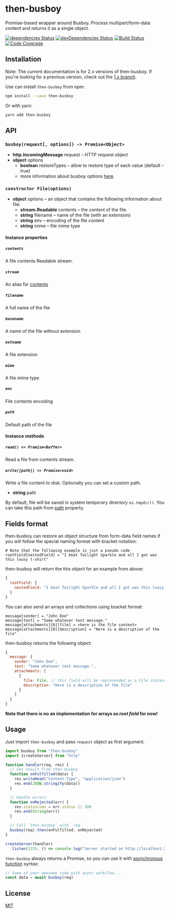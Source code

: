 # then-busboy

Promise-based wrapper around Busboy. Process multipart/form-data content and returns it as a single object.

[![dependencies Status](https://david-dm.org/octet-stream/then-busboy/status.svg)](https://david-dm.org/octet-stream/then-busboy)
[![devDependencies Status](https://david-dm.org/octet-stream/then-busboy/dev-status.svg)](https://david-dm.org/octet-stream/then-busboy?type=dev)
[![Build Status](https://travis-ci.org/octet-stream/then-busboy.svg?branch=master)](https://travis-ci.org/octet-stream/then-busboy)
[![Code Coverage](https://codecov.io/github/octet-stream/then-busboy/coverage.svg?branch=master)](https://codecov.io/github/octet-stream/then-busboy?branch=master)

## Installation

Note: The current documentation is for 2.x versions of then-busboy.
If you're looking for a previous version, check out the [1.x branch](https://github.com/octet-stream/then-busboy/tree/1.x).

Use can install `then-busboy` from npm:

```bash
npm install --save then-busboy
```

Or with yarn:

```bash
yarn add then-busboy
```

## API

### `busboy(request[, options]) -> Promise<Object>`

+ **http.IncomingMessage** request – HTTP request object
+ **object** options
  - **boolean** restoreTypes – allow to restore type of each value (default – true)
  - more information about busboy options [here](https://github.com/mscdex/busboy#busboy-methods).

### `constructor File(options)`

  - **object** options – an object that contains the following information about file:
    + **stream.Readable** contents – the content of the file.
    + **string** filename – name of the file (with an extension)
    + **string** env – encoding of the file content
    + **string** mime – file mime type

#### Instance properties

##### `contents`

A file contents Readable stream.

##### `stream`

An alias for [contents](#contents)

##### `filename`

A full name of the file

##### `basename`

A name of the file without extension

##### `extname`

A file extension

##### `mime`

A file mime type

##### `enc`

File contents encoding

##### `path`

Default path of the file

#### Instance methods

##### `read() => Promise<Buffer>`

Read a file from contents stream.

##### `write([path]) => Promise<void>`

Write a file content to disk. Optionally you can set a custom path.

  - **string** path

By default, file will be saved in system temporary directory `os.tmpdir()`.
You can take this path from [path](#path) property.

## Fields format

then-busboy can restore an object structure from form-data field names
if you will follow the special naming format with bracket notation:

```
# Note that the following example is just a pseudo code
rootField[nestedField] = "I beat Twilight Sparkle and all I got was this lousy t-shirt"
```

then-busboy will return the this object for an example from above:

```js
{
  rootField: {
    nestedField: "I beat Twilight Sparkle and all I got was this lousy t-shirt"
  }
}
```

You can also send an arrays and collections using bracket format:

```
message[sender] = "John Doe"
message[text] = "Some whatever text message."
message[attachments][0][file] = <here is the file content>
message[attachments][0][description] = "Here is a description of the file"
```

then-busboy returns the following object:

```js
{
  message: {
    sender: "John Doe",
    text: "Some whatever text message.",
    attachments: [
      {
        file: File, // this field will be represended as a File instance
        description: "Here is a description of the file"
      }
    ]
  }
}
```

**Note that there is no an implementation for arrays as *root field* for now!**

## Usage

Just import `then-busboy` and pass `request` object as first argument.

```js
import busboy from "then-busboy"
import {createServer} from "http"

function handler(req, res) {
  // Get result from then-busboy
  function onFulfilled(data) {
    res.writeHead("Content-Type", "application/json")
    res.end(JSON.stringify(data))
  }

  // Handle errors
  function onRejected(err) {
    res.statusCode = err.status || 500
    res.end(String(err))
  }

  // Call `then-busboy` with `req`
  busboy(req).then(onFulfilled, onRejected)
}

createServer(handler)
  .listen(2319, () => console.log("Server started on http://localhost:2319"))
```

`then-busboy` always returns a Promise, so you can use it with
[asynchronous function](https://github.com/tc39/ecmascript-asyncawait) syntax:

```js
// Some of your awesome code with async workflow...
const data = await busboy(req)
```

## License

[MIT](https://github.com/octet-stream/then-busboy/blob/master/LICENSE)
